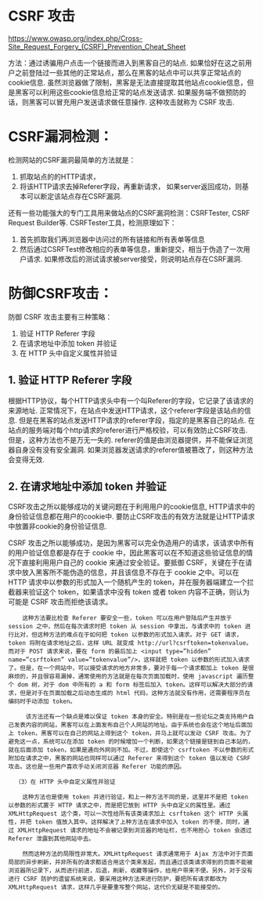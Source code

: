 # CSRF 攻击
https://www.owasp.org/index.php/Cross-Site_Request_Forgery_(CSRF)_Prevention_Cheat_Sheet


方法：通过诱骗用户点击一个链接而进入到黑客自己的站点.
如果恰好在这之前用户之前登陆过一些其他的正常站点，那么在黑客的站点中可以共享正常站点的cookie信息. 
虽然浏览器做了限制，黑客是无法直接提取其他站点cookie信息，但是黑客可以利用这些cookie信息给正常的站点发送请求. 如果服务端不做预防的话，则黑客可以冒充用户发送请求做任意操作.
这种攻击就称为 CSRF 攻击.
 

# CSRF漏洞检测：
检测网站的CSRF漏洞最简单的方法就是：
1. 抓取站点的的HTTP请求，
2. 将该HTTP请求去掉Referer字段，再重新请求，
如果server返回成功，则基本可以断定该站点存在CSRF漏洞.

还有一些功能强大的专门工具用来做站点的CSRF漏洞检测：CSRFTester, CSRF Request Builder等.
CSRFTester工具，检测原理如下：
1. 首先抓取我们再浏览器中访问过的所有链接和所有表单等信息
2. 然后通过CSRFTest修改相应的表单等信息，重新提交，相当于伪造了一次用户请求.
如果修改后的测试请求被server接受，则说明站点存在CSRF漏洞.

# 防御CSRF攻击：
防御 CSRF 攻击主要有三种策略：
1. 验证 HTTP Referer 字段
2. 在请求地址中添加 token 并验证
3. 在 HTTP 头中自定义属性并验证

## 1. 验证 HTTP Referer 字段
根据HTTP协议，每个HTTP请求头中有一个叫Referer的字段，它记录了该请求的来源地址.
正常情况下，在站点中发送HTTP请求，这个referer字段是该站点的信息.
但是在黑客的站点发送HTTP请求的referer字段，指定的是黑客自己的站点.
在站点的服务端对每个http请求的referer进行严格校验，可以有效防止CSRF攻击.
但是，这种方法也不是万无一失的. referer的值是由浏览器提供，并不能保证浏览器自身没有没有安全漏洞.
如果浏览器发送请求的referer值被篡改了，则这种方法会变得无效.


## 2. 在请求地址中添加 token 并验证
CSRF攻击之所以能够成功的关键问题在于利用用户的cookie信息, HTTP请求中的身份验证信息都在用户的cookie中. 要防止CSRF攻击的有效方法就是让HTTP请求中放置非cookie的身份验证信息.


CSRF 攻击之所以能够成功，是因为黑客可以完全伪造用户的请求，该请求中所有的用户验证信息都是存在于 cookie 中，因此黑客可以在不知道这些验证信息的情况下直接利用用户自己的 cookie 来通过安全验证。要抵御 CSRF，关键在于在请求中放入黑客所不能伪造的信息，并且该信息不存在于 cookie 之中。可以在 HTTP 请求中以参数的形式加入一个随机产生的 token，并在服务器端建立一个拦截器来验证这个 token，如果请求中没有 token 或者 token 内容不正确，则认为可能是 CSRF 攻击而拒绝该请求。

        这种方法要比检查 Referer 要安全一些，token 可以在用户登陆后产生并放于 session 之中，然后在每次请求时把 token 从 session 中拿出，与请求中的 token 进行比对，但这种方法的难点在于如何把 token 以参数的形式加入请求。对于 GET 请求，token 将附在请求地址之后，这样 URL 就变成 http://url?csrftoken=tokenvalue。 而对于 POST 请求来说，要在 form 的最后加上 <input type=”hidden” name=”csrftoken” value=”tokenvalue”/>，这样就把 token 以参数的形式加入请求了。但是，在一个网站中，可以接受请求的地方非常多，要对于每一个请求都加上 token 是很麻烦的，并且很容易漏掉，通常使用的方法就是在每次页面加载时，使用 javascript 遍历整个 dom 树，对于 dom 中所有的 a 和 form 标签后加入 token。这样可以解决大部分的请求，但是对于在页面加载之后动态生成的 html 代码，这种方法就没有作用，还需要程序员在编码时手动添加 token。

         该方法还有一个缺点是难以保证 token 本身的安全。特别是在一些论坛之类支持用户自己发表内容的网站，黑客可以在上面发布自己个人网站的地址。由于系统也会在这个地址后面加上 token，黑客可以在自己的网站上得到这个 token，并马上就可以发动 CSRF 攻击。为了避免这一点，系统可以在添加 token 的时候增加一个判断，如果这个链接是链到自己本站的，就在后面添加 token，如果是通向外网则不加。不过，即使这个 csrftoken 不以参数的形式附加在请求之中，黑客的网站也同样可以通过 Referer 来得到这个 token 值以发动 CSRF 攻击。这也是一些用户喜欢手动关闭浏览器 Referer 功能的原因。

      （3）在 HTTP 头中自定义属性并验证

        这种方法也是使用 token 并进行验证，和上一种方法不同的是，这里并不是把 token 以参数的形式置于 HTTP 请求之中，而是把它放到 HTTP 头中自定义的属性里。通过 XMLHttpRequest 这个类，可以一次性给所有该类请求加上 csrftoken 这个 HTTP 头属性，并把 token 值放入其中。这样解决了上种方法在请求中加入 token 的不便，同时，通过 XMLHttpRequest 请求的地址不会被记录到浏览器的地址栏，也不用担心 token 会透过 Referer 泄露到其他网站中去。

        然而这种方法的局限性非常大。XMLHttpRequest 请求通常用于 Ajax 方法中对于页面局部的异步刷新，并非所有的请求都适合用这个类来发起，而且通过该类请求得到的页面不能被浏览器所记录下，从而进行前进，后退，刷新，收藏等操作，给用户带来不便。另外，对于没有进行 CSRF 防护的遗留系统来说，要采用这种方法来进行防护，要把所有请求都改为 XMLHttpRequest 请求，这样几乎是要重写整个网站，这代价无疑是不能接受的。